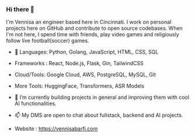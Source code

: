 ### Hi there 👋
I'm Vennisa an engineer based here in Cincinnati. I work on personal projects here on GitHub and contribute to open source codebases. When I'm not here, I spend time with friends, play video games and religiously follow live football(soccer) games.

- 🔭 Languages: Python, Golang, JavaScript, HTML, CSS, SQL
- Frameworks : React, Node.js, Flask, Gin, TailwindCSS
-  Cloud/Tools: Google Cloud, AWS, PostgreSQL, MySQL, Git
- More Tools: HuggingFace, Transformers, ASR Models
  
- 🌱 I’m currently building projects in general and improving them with cool AI functionalities. 

- 📫 My DMS are open to chat about fullstack, backend and AI projects.

- Website : https://vennisabarfi.com





